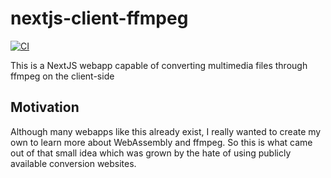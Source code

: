 # nextjs-client-ffmpeg

[![CI](https://github.com/DerLev/nextjs-client-ffmpeg/actions/workflows/integration.yml/badge.svg?branch=main&event=push)](https://github.com/DerLev/nextjs-client-ffmpeg/actions/workflows/integration.yml)

This is a NextJS webapp capable of converting multimedia files through ffmpeg 
on the client-side

## Motivation

Although many webapps like this already exist, I really wanted to create my own 
to learn more about WebAssembly and ffmpeg. So this is what came out of that 
small idea which was grown by the hate of using publicly available conversion 
websites.
